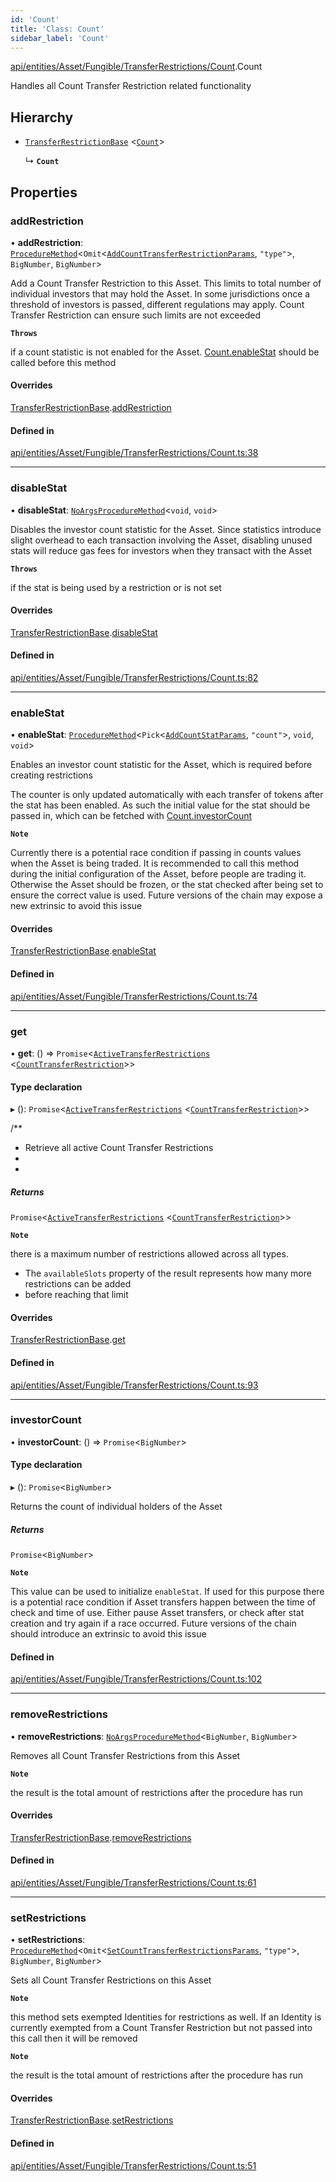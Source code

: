 ```yaml
---
id: 'Count'
title: 'Class: Count'
sidebar_label: 'Count'
---
```


[api/entities/Asset/Fungible/TransferRestrictions/Count](../../../../../../../modules/API/Entities/Asset/Fungible/TransferRestrictions/Count/Count.md).Count

Handles all Count Transfer Restriction related functionality

## Hierarchy

- [`TransferRestrictionBase`](../TransferRestrictionBase/TransferRestrictionBase.md) \<[`Count`](../../../../../../../enums/Types/TransferRestrictionType/TransferRestrictionType.md#count)\>

  ↳ **`Count`**

## Properties

### addRestriction

• **addRestriction**: [`ProcedureMethod`](../../../../../../../interfaces/Types/ProcedureMethod/ProcedureMethod.md)\<`Omit`\<[`AddCountTransferRestrictionParams`](../../../../../../../modules/API/Procedures/Types/Types.md#addcounttransferrestrictionparams), `"type"`\>, `BigNumber`, `BigNumber`\>

Add a Count Transfer Restriction to this Asset. This limits to total number of individual
investors that may hold the Asset. In some jurisdictions once a threshold of investors is
passed, different regulations may apply. Count Transfer Restriction can ensure such limits are not exceeded

**`Throws`**

if a count statistic is not enabled for the Asset. [Count.enableStat](Count.md#enablestat) should be called before this method

#### Overrides

[TransferRestrictionBase](../TransferRestrictionBase/TransferRestrictionBase.md).[addRestriction](../TransferRestrictionBase/TransferRestrictionBase.md#addrestriction)

#### Defined in

[api/entities/Asset/Fungible/TransferRestrictions/Count.ts:38](https://github.com/PolymeshAssociation/polymesh-sdk/blob/968f8d70c/src/api/entities/Asset/Fungible/TransferRestrictions/Count.ts#L38)

---

### disableStat

• **disableStat**: [`NoArgsProcedureMethod`](../../../../../../../interfaces/Types/NoArgsProcedureMethod/NoArgsProcedureMethod.md)\<`void`, `void`\>

Disables the investor count statistic for the Asset. Since statistics introduce slight overhead to each transaction
involving the Asset, disabling unused stats will reduce gas fees for investors when they transact with the Asset

**`Throws`**

if the stat is being used by a restriction or is not set

#### Overrides

[TransferRestrictionBase](../TransferRestrictionBase/TransferRestrictionBase.md).[disableStat](../TransferRestrictionBase/TransferRestrictionBase.md#disablestat)

#### Defined in

[api/entities/Asset/Fungible/TransferRestrictions/Count.ts:82](https://github.com/PolymeshAssociation/polymesh-sdk/blob/968f8d70c/src/api/entities/Asset/Fungible/TransferRestrictions/Count.ts#L82)

---

### enableStat

• **enableStat**: [`ProcedureMethod`](../../../../../../../interfaces/Types/ProcedureMethod/ProcedureMethod.md)\<`Pick`\<[`AddCountStatParams`](../../../../../../../modules/API/Procedures/Types/Types.md#addcountstatparams), `"count"`\>, `void`, `void`\>

Enables an investor count statistic for the Asset, which is required before creating restrictions

The counter is only updated automatically with each transfer of tokens after the stat has been enabled.
As such the initial value for the stat should be passed in, which can be fetched with [Count.investorCount](Count.md#investorcount)

**`Note`**

Currently there is a potential race condition if passing in counts values when the Asset is being traded.
It is recommended to call this method during the initial configuration of the Asset, before people are trading it.
Otherwise the Asset should be frozen, or the stat checked after being set to ensure the correct value is used. Future
versions of the chain may expose a new extrinsic to avoid this issue

#### Overrides

[TransferRestrictionBase](../TransferRestrictionBase/TransferRestrictionBase.md).[enableStat](../TransferRestrictionBase/TransferRestrictionBase.md#enablestat)

#### Defined in

[api/entities/Asset/Fungible/TransferRestrictions/Count.ts:74](https://github.com/PolymeshAssociation/polymesh-sdk/blob/968f8d70c/src/api/entities/Asset/Fungible/TransferRestrictions/Count.ts#L74)

---

### get

• **get**: () => `Promise`\<[`ActiveTransferRestrictions`](../../../../../../../interfaces/Types/ActiveTransferRestrictions/ActiveTransferRestrictions.md) \<[`CountTransferRestriction`](../../../../../../../interfaces/Types/CountTransferRestriction/CountTransferRestriction.md)\>\>

#### Type declaration

▸ (): `Promise`\<[`ActiveTransferRestrictions`](../../../../../../../interfaces/Types/ActiveTransferRestrictions/ActiveTransferRestrictions.md) \<[`CountTransferRestriction`](../../../../../../../interfaces/Types/CountTransferRestriction/CountTransferRestriction.md)\>\>

/\*\*

- Retrieve all active Count Transfer Restrictions
-
-

##### Returns

`Promise`\<[`ActiveTransferRestrictions`](../../../../../../../interfaces/Types/ActiveTransferRestrictions/ActiveTransferRestrictions.md) \<[`CountTransferRestriction`](../../../../../../../interfaces/Types/CountTransferRestriction/CountTransferRestriction.md)\>\>

**`Note`**

there is a maximum number of restrictions allowed across all types.

- The `availableSlots` property of the result represents how many more restrictions can be added
- before reaching that limit

#### Overrides

[TransferRestrictionBase](../TransferRestrictionBase/TransferRestrictionBase.md).[get](../TransferRestrictionBase/TransferRestrictionBase.md#get)

#### Defined in

[api/entities/Asset/Fungible/TransferRestrictions/Count.ts:93](https://github.com/PolymeshAssociation/polymesh-sdk/blob/968f8d70c/src/api/entities/Asset/Fungible/TransferRestrictions/Count.ts#L93)

---

### investorCount

• **investorCount**: () => `Promise`\<`BigNumber`\>

#### Type declaration

▸ (): `Promise`\<`BigNumber`\>

Returns the count of individual holders of the Asset

##### Returns

`Promise`\<`BigNumber`\>

**`Note`**

This value can be used to initialize `enableStat`. If used for this purpose there is a potential race condition
if Asset transfers happen between the time of check and time of use. Either pause Asset transfers, or check after stat
creation and try again if a race occurred. Future versions of the chain should introduce an extrinsic to avoid this issue

#### Defined in

[api/entities/Asset/Fungible/TransferRestrictions/Count.ts:102](https://github.com/PolymeshAssociation/polymesh-sdk/blob/968f8d70c/src/api/entities/Asset/Fungible/TransferRestrictions/Count.ts#L102)

---

### removeRestrictions

• **removeRestrictions**: [`NoArgsProcedureMethod`](../../../../../../../interfaces/Types/NoArgsProcedureMethod/NoArgsProcedureMethod.md)\<`BigNumber`, `BigNumber`\>

Removes all Count Transfer Restrictions from this Asset

**`Note`**

the result is the total amount of restrictions after the procedure has run

#### Overrides

[TransferRestrictionBase](../TransferRestrictionBase/TransferRestrictionBase.md).[removeRestrictions](../TransferRestrictionBase/TransferRestrictionBase.md#removerestrictions)

#### Defined in

[api/entities/Asset/Fungible/TransferRestrictions/Count.ts:61](https://github.com/PolymeshAssociation/polymesh-sdk/blob/968f8d70c/src/api/entities/Asset/Fungible/TransferRestrictions/Count.ts#L61)

---

### setRestrictions

• **setRestrictions**: [`ProcedureMethod`](../../../../../../../interfaces/Types/ProcedureMethod/ProcedureMethod.md)\<`Omit`\<[`SetCountTransferRestrictionsParams`](../../../../../../../interfaces/API/Procedures/Types/SetCountTransferRestrictionsParams/SetCountTransferRestrictionsParams.md), `"type"`\>, `BigNumber`, `BigNumber`\>

Sets all Count Transfer Restrictions on this Asset

**`Note`**

this method sets exempted Identities for restrictions as well. If an Identity is currently exempted from a Count Transfer Restriction
but not passed into this call then it will be removed

**`Note`**

the result is the total amount of restrictions after the procedure has run

#### Overrides

[TransferRestrictionBase](../TransferRestrictionBase/TransferRestrictionBase.md).[setRestrictions](../TransferRestrictionBase/TransferRestrictionBase.md#setrestrictions)

#### Defined in

[api/entities/Asset/Fungible/TransferRestrictions/Count.ts:51](https://github.com/PolymeshAssociation/polymesh-sdk/blob/968f8d70c/src/api/entities/Asset/Fungible/TransferRestrictions/Count.ts#L51)
